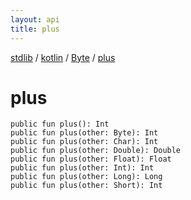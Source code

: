 ```yaml
---
layout: api
title: plus
---
```

[stdlib](../../index.md) / [kotlin](../index.md) / [Byte](index.md) / [plus](plus.md)

# plus

```
public fun plus(): Int
public fun plus(other: Byte): Int
public fun plus(other: Char): Int
public fun plus(other: Double): Double
public fun plus(other: Float): Float
public fun plus(other: Int): Int
public fun plus(other: Long): Long
public fun plus(other: Short): Int
```

